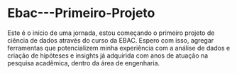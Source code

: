 # Ebac---Primeiro-Projeto

Este é o início de uma jornada, estou começando o primeiro projeto de ciência de dados através do curso da EBAC. Espero com isso, agregar ferramentas que potencializem minha experiência com a análise de dados e criação de hipóteses e insights já adquirida com anos de atuação na pesquisa acadêmica, dentro da área de engenharia.
